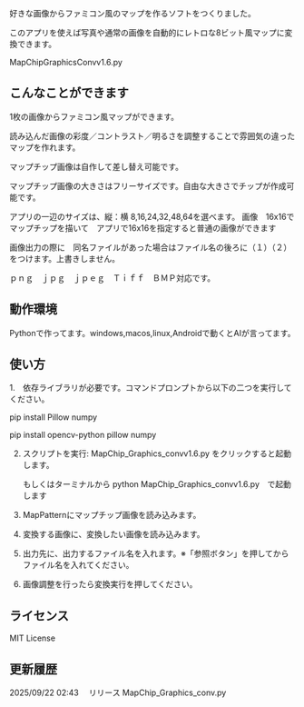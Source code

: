 

好きな画像からファミコン風のマップを作るソフトをつくりました。

このアプリを使えば写真や通常の画像を自動的にレトロな8ビット風マップに変換できます。

MapChipGraphicsConvv1.6.py


## こんなことができます


1枚の画像からファミコン風マップができます。

読み込んだ画像の彩度／コントラスト／明るさを調整することで雰囲気の違ったマップを作れます。

マップチップ画像は自作して差し替え可能です。

マップチップ画像の大きさはフリーサイズです。自由な大きさでチップが作成可能です。

アプリの一辺のサイズは、縦：横 8,16,24,32,48,64を選べます。
画像　16x16でマップチップを描いて　アプリで16x16を指定すると普通の画像ができます

画像出力の際に　同名ファイルがあった場合はファイル名の後ろに（１）（２）をつけます。上書きしません。

ｐｎｇ　ｊｐｇ　ｊｐｅｇ　Ｔｉｆｆ　ＢＭＰ対応です。


## 動作環境
Pythonで作ってます。windows,macos,linux,Androidで動くとAIが言ってます。

## 使い方

1.　依存ライブラリが必要です。コマンドプロンプトから以下の二つを実行してください。

pip install Pillow numpy


pip install opencv-python pillow numpy


2. スクリプトを実行:
    MapChip_Graphics_convv1.6.py  をクリックすると起動します。

   もしくはターミナルから
	python MapChip_Graphics_convv1.6.py　で起動します

3. MapPatternにマップチップ画像を読み込みます。

4. 変換する画像に、変換したい画像を読み込みます。

5. 出力先に、出力するファイル名を入れます。※「参照ボタン」を押してからファイル名を入れてください。

6. 画像調整を行ったら変換実行を押してください。　


## ライセンス
MIT License


## 更新履歴


2025/09/22 02:43
　リリース MapChip_Graphics_conv.py　
